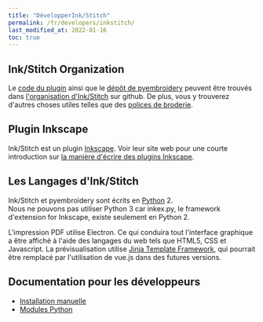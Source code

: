 ```yaml
---
title: "DévelopperInk/Stitch"
permalink: /fr/developers/inkstitch/
last_modified_at: 2022-01-16
toc: true
---
```

## Ink/Stitch Organization
Le [code du plugin](https://github.com/inkstitch/inkstitch) ainsi que le [dépôt de pyembroidery](https://github.com/inkstitch/pyembroidery) peuvent être trouvés dans  [l'organisation d'Ink/Stitch](https://github.com/inkstitch/) sur github.   De plus, vous y trouverez d'autres choses utiles telles que des [polices de broderie](https://github.com/inkstitch/embroidery-fonts).

## Plugin Inkscape 
Ink/Stitch est un plugin [Inkscape](https://inkscape.org/). Voir leur site web pour une courte introduction sur [la manière d'écrire des plugins Inkscape](https://inkscape.org/en/develop/extensions/).

## Les Langages d'Ink/Stitch 

Ink/Stitch et pyembroidery sont écrits en  [Python](https://www.python.org/) 2.<br /> Nous ne pouvons pas utiliser Python 3 car inkex.py, le framework d'extension for Inkscape, existe seulement en Python 2.

L'impression PDF utilise Electron. Ce qui conduira tout l'interface graphique a être affiché à l'aide des langages du web tels que  HTML5, CSS  et Javascript.
La prévisualisation utilise [Jinja Template Framework](http://jinja.pocoo.org/), qui pourrait être remplacé par l'utilisation de vue.js dans des futures versions.

## Documentation pour les développeurs
* [Installation manuelle](/developers/inkstitch/manual-setup/)
* [Modules Python](/developers/inkstitch/python-modules/)
